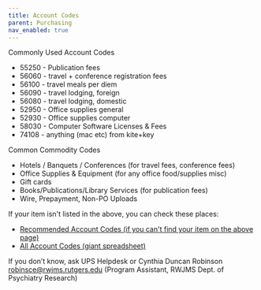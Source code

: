 ```yaml
---
title: Account Codes
parent: Purchasing
nav_enabled: true 
---
```


Commonly Used Account Codes
- 55250 - Publication fees  
- 56060 - travel + conference registration fees  
- 56100 - travel meals per diem
- 56090 - travel lodging, foreign
- 56080 - travel lodging, domestic
- 52950 - Office supplies general
- 52930 - Office supplies computer
- 58030 - Computer Software Licenses & Fees
- 74108 - anything (mac etc) from kite+key

Common Commodity Codes
- Hotels / Banquets / Conferences (for travel fees, conference fees)
- Office Supplies & Equipment (for any office food/supplies misc)
- Gift cards
- Books/Publications/Library Services (for publication fees)
- Wire, Prepayment, Non-PO Uploads


If your item isn't listed in the above, you can check these places:
- [Recommended Account Codes (if you can't find your item on the above page)](https://rutgers.box.com/s/mrnx5wg8w5rhbiixzs9i9mjoternm231)
- [All Account Codes (giant spreadsheet)](https://rutgers.box.com/s/lujk9fm9n5jwju52cfvkoqkp8q0o32pn)


If you don’t know, ask UPS Helpdesk or Cynthia Duncan Robinson robinsce@rwjms.rutgers.edu (Program Assistant, RWJMS Dept. of Psychiatry Research)